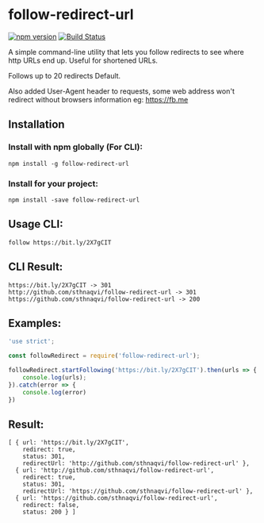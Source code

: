 # follow-redirect-url

[![npm version](https://badge.fury.io/js/follow-redirect-url.png)](https://badge.fury.io/js/follow-redirect-url)
[![Build Status](https://travis-ci.org/sthnaqvi/follow-redirect-url.svg?branch=master)](https://travis-ci.org/sthnaqvi/follow-redirect-url)

A simple command-line utility that lets you follow redirects to see where http URLs end up. Useful for shortened URLs.

Follows up to 20 redirects Default.

Also added User-Agent header to requests, some web address won't redirect without browsers information eg: https://fb.me

## Installation

### Install with npm globally (For CLI):
```
npm install -g follow-redirect-url
```

### Install for your project:
```
npm install -save follow-redirect-url
```

## Usage CLI:

```
follow https://bit.ly/2X7gCIT
```

## CLI Result:
```
https://bit.ly/2X7gCIT -> 301
http://github.com/sthnaqvi/follow-redirect-url -> 301
https://github.com/sthnaqvi/follow-redirect-url -> 200
```

## Examples:
``` js
'use strict';

const followRedirect = require('follow-redirect-url');

followRedirect.startFollowing('https://bit.ly/2X7gCIT').then(urls => {
    console.log(urls);
}).catch(error => {
    console.log(error)
})
```

## Result:
```
[ { url: 'https://bit.ly/2X7gCIT',
    redirect: true,
    status: 301,
    redirectUrl: 'http://github.com/sthnaqvi/follow-redirect-url' },
  { url: 'http://github.com/sthnaqvi/follow-redirect-url',
    redirect: true,
    status: 301,
    redirectUrl: 'https://github.com/sthnaqvi/follow-redirect-url' },
  { url: 'https://github.com/sthnaqvi/follow-redirect-url',
    redirect: false,
    status: 200 } ]
```
